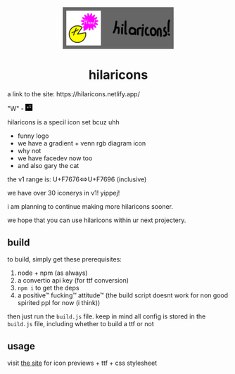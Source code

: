 <div align="center">
	<img src="/banner.svg" style="width: 50%;">
	<h1>hilaricons</h1>
</div>
a link to the site: https://hilaricons.netlify.app/

"W" - <img src="/hicns/facedev.svg" width="16" height="16">

hilaricons is a specil icon set bcuz uhh

- funny logo
- we have a gradient + venn rgb diagram icon
- why not
- we have facedev now too
- and also gary the cat

the v1 range is: U+F7676<=>U+F7696 (inclusive)

we have over 30 iconerys in v1! yippej!

i am planning to continue making more hilaricons sooner.

we hope that you can use hilaricons within ur next projectery.

## build
to build, simply get these prerequisites:

1. node + npm (as always)
2. a convertio api key (for ttf conversion)
3. `npm i` to get the deps
4. a positive™ fucking™ attitude™ (the build script doesnt work for non good spirited ppl for now (i think))

then just run the `build.js` file.
keep in mind all config is stored in the `build.js` file, including whether to build a ttf or not

## usage
visit [the site](https://hilaricons.netlify.app/) for icon previews + ttf + css stylesheet